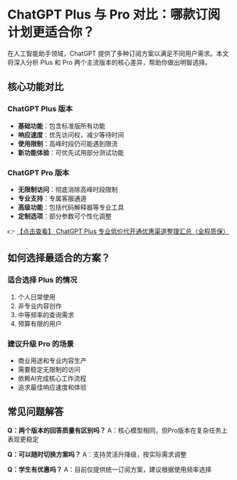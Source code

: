 # ChatGPT Plus 与 Pro 对比：哪款订阅计划更适合你？

在人工智能助手领域，ChatGPT 提供了多种订阅方案以满足不同用户需求。本文将深入分析 Plus 和 Pro 两个主流版本的核心差异，帮助你做出明智选择。

## 核心功能对比

### ChatGPT Plus 版本
- **基础功能**：包含标准版所有功能
- **响应速度**：优先访问权，减少等待时间
- **使用限制**：高峰时段仍可能遇到限流
- **新功能体验**：可优先试用部分测试功能

### ChatGPT Pro 版本
- **无限制访问**：彻底消除高峰时段限制
- **专业支持**：专属客服通道
- **高级功能**：包括代码解释器等专业工具
- **定制选项**：部分参数可个性化调整

👉 [【点击查看】 ChatGPT Plus 专业低价代开通优惠渠道整理汇总（全程质保）](https://bit.ly/DaiKai)

## 如何选择最适合的方案？

### 适合选择 Plus 的情况
1. 个人日常使用
2. 非专业内容创作
3. 中等频率的查询需求
4. 预算有限的用户

### 建议升级 Pro 的场景
- 商业用途和专业内容生产
- 需要稳定无限制的访问
- 依赖AI完成核心工作流程
- 追求最佳响应速度和体验

## 常见问题解答

**Q：两个版本的回答质量有区别吗？**
A：核心模型相同，但Pro版本在复杂任务上表现更稳定

**Q：可以随时切换方案吗？**
A：支持灵活升降级，按实际需求调整

**Q：学生有优惠吗？**
A：目前仅提供统一订阅方案，建议根据使用频率选择